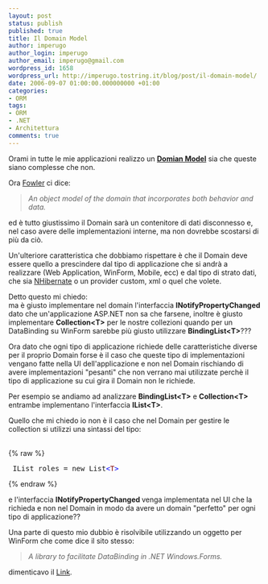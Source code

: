 ```yaml
---
layout: post
status: publish
published: true
title: Il Domain Model
author: imperugo
author_login: imperugo
author_email: imperugo@gmail.com
wordpress_id: 1658
wordpress_url: http://imperugo.tostring.it/blog/post/il-domain-model/
date: 2006-09-07 01:00:00.000000000 +01:00
categories:
- ORM
tags:
- ORM
- .NET
- Architettura
comments: true
---
```

<p><span>Orami in tutte le mie applicazioni realizzo un <a onclick="blankUrl(this.href); return false;" href="http://martinfowler.com/eaacatalog/domainmodel.html"><strong>Domian Model</strong></a> sia che queste siano complesse che non. </span></p>
<p>Ora <a onclick="blankUrl(this.href); return false;" href="http://www.martinfowler.com/">Fowler</a> ci dice:</p>
<blockquote>
<p><i>An object model of the domain that incorporates both behavior and data.</i></p>
</blockquote>
<p>ed &egrave; tutto giustissimo il Domain sar&agrave; un contenitore di dati disconnesso e, nel caso avere delle implementazioni interne, ma non dovrebbe scostarsi di pi&ugrave; da ci&ograve;.</p>
<p>Un'ulteriore caratteristica che dobbiamo rispettare &egrave; che il Domain deve essere quello a prescindere dal tipo di applicazione che si andr&agrave; a realizzare (Web Application, WinForm, Mobile, ecc) e dal tipo di strato dati, che sia <a onclick="blankUrl(this.href); return false;" href="http://www.hibernate.org/343.html">NHibernate</a> o un provider custom, xml o quel che volete.</p>
<p>Detto questo mi chiedo: <br />
ma &egrave; giusto implementare nel domain l'interfaccia <strong>INotifyPropertyChanged</strong> dato che un'applicazione ASP.NET non sa che farsene, inoltre &egrave; giusto implementare <strong>Collection&lt;T&gt;</strong> per le nostre collezioni quando per un DataBinding su WinForm sarebbe pi&ugrave; giusto utilizzare <strong>BindingList&lt;T&gt;</strong>???</p>
<p>Ora dato che ogni tipo di applicazione richiede delle caratteristiche diverse per il proprio Domain forse &egrave; il caso che queste tipo di implementazioni vengano fatte nella UI dell'applicazione e non nel Domain rischiando di avere implementazioni &quot;pesanti&quot; che non verrano mai utilizzate perch&egrave; il tipo di applicazione su cui gira il Domain non le richiede.</p>
<p>Per esempio se andiamo ad analizzare <strong>BindingList&lt;T&gt;</strong> e <strong>Collection&lt;T&gt;</strong> entrambe implementano l'interfaccia <strong>IList&lt;T&gt;</strong>.</p>
<p>Quello che mi chiedo io non &egrave; il caso che nel Domain per gestire le collection si utilizzi una sintassi del tipo:</p>
<div class="codeboxheader">&nbsp;</div>
<div class="codebox">
{% raw %}<pre>
 IList roles = new List<span style="color: rgb(0, 0, 255);">&lt;</span><span style="color: rgb(128, 0, 0);">T</span><span style="color: rgb(0, 0, 255);">&gt;</span> 
</pre>{% endraw %}
</div>
<p>e l'interfaccia <strong>INotifyPropertyChanged </strong>venga implementata nel UI che la richieda e non nel Domain in modo da avere un domain &quot;perfetto&quot; per ogni tipo di applicazione??</p>
<p>Una parte di questo mio dubbio &egrave; risolvibile utilizzando un oggetto per WinForm che come dice il sito stesso:</p>
<blockquote>
<p><em>A library to facilitate DataBinding in .NET Windows.Forms.</em></p>
</blockquote>
<p>dimenticavo il <a onclick="blankUrl(this.href); return false;" href="http://sourceforge.net/projects/objectviews">Link</a>.</p>
<p>&nbsp;</p>
